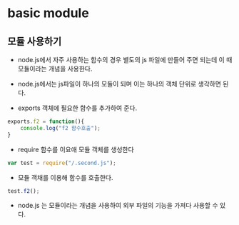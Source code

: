 # basic module

## 모듈 사용하기
- node.js에서 자주 사용하는 함수의 경우 별도의 js 파일에 만들어 주면 되는데 이 때 모듈이라는 개념을 사용한다.

- node.js에서는 js파일이 하나의 모듈이 되며 이는 하나의 객체 단위로 생각하면 된다. 

- exports 객체에 필요한 함수를 추가하여 준다.

~~~js
exports.f2 = function(){
    console.log("f2 함수호출");
}
~~~

- require 함수를 이요애 모듈 객체를 생성한다
~~~js
var test = require("/.second.js");
~~~

- 모듈 객채를 이용해 함수를 호출한다.
~~~js
test.f2();
~~~

- node.js 는 모듈이라는 개념을 사용하여 외부 파일의 기능을 가져다 사용할 수 있다.
